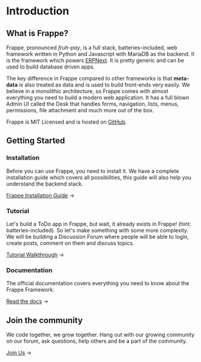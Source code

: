 # Introduction

## What is Frappe?

Frappe, pronounced _fruh-pay_, is a full stack, batteries-included, web framework written in Python and Javascript with MariaDB as the backend. It is the framework which powers [ERPNext](https://erpnext.com). It is pretty generic and can be used to build database driven apps.

The key difference in Frappe compared to other frameworks is that **meta-data** is also treated as data and is used to build front-ends very easily. We believe in a monolithic architecture, so Frappe comes with almost everything you need to build a modern web application. It has a full blown Admin UI called the Desk that handles forms, navigation, lists, menus, permissions, file attachment and much more out of the box.

Frappe is MIT Licensed and is hosted on [GitHub](https://github.com/frappe/frapppe).

## Getting Started

### Installation

Before you can use Frappe, you need to install it. We have a complete installation guide which covers all possibilities, this guide will also help you understand the backend stack.

[Frappe Installation Guide](/new-docs/installation) →

### Tutorial

Let's build a ToDo app in Frappe, but wait, it already exists in Frappe! (hint: batteries-included). So let's make something with some more complexity. We will be building a Discussion Forum where people will be able to login, create posts, comment on them and discuss topics.

[Tutorial Walkthrough](/new-docs/tutorial) →

### Documentation

The official documentation covers everything you need to know about the Frappe Framework.

[Read the docs](/new-docs/documentation) →

## Join the community

We code together, we grow together. Hang out with our growing community on our forum, ask questions, help others and be a part of the community.

[Join Us](https://discuss.erpnext.com) →

